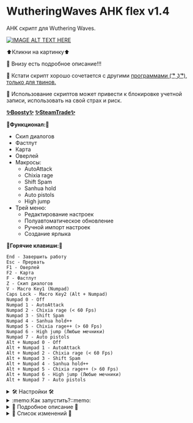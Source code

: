 # WutheringWaves AHK flex v1.4

AHK скрипт для Wuthering Waves.

[![IMAGE ALT TEXT HERE](https://img.youtube.com/vi/poIhc7r3EX4/0.jpg)](https://www.youtube.com/watch?v=poIhc7r3EX4)

⬆️Кликни на картинку⬆️

👀 Внизу есть подробное описание!!! 

🔞 Кстати скрипт хорошо сочетается с другими [программами ( ͡° ͜ʖ ͡°), только для твинов.﻿﻿](https://www.unknowncheats.me/forum/other-mmorpg-and-strategy/638632-pipsi-ww-wuthering-waves-cheat.html)

🙏 Использование скриптов может привести к блокировке учетной записи, использовать на свой страх и риск.

[__✨Boosty✨__](https://boosty.to/kramar1337)
[__✨SteamTrade✨__](https://steamcommunity.com/tradeoffer/new/?partner=176456946&token=QbYR9jmE)

__🚀Функционал:🚀__

- Скип диалогов
- Фастлут
- Карта
- Оверлей
- Макросы:
  + AutoAttack
  + Chixia rage
  + Shift Spam
  + Sanhua hold
  + Auto pistols
  + High jump
- Трей меню:
  + Редактирование настроек
  + Полуавтоматическое обновление
  + Ручной импорт настроек
  + Создание ярлыка

:musical_keyboard:__Горячие клавиши:__:musical_keyboard:
```
End - Завершить работу
Esc - Прервать
F1 - Оверлей
F2 - Карта
F - Фастлут
Z - Скип диалогов
V - Macro Key1 (Numpad)
Caps Lock - Macro Key2 (Alt + Numpad)
Numpad 0 - Off
Numpad 1 - AutoAttack
Numpad 2 - Chixia rage (< 60 Fps)
Numpad 3 - Shift Spam
Numpad 4 - Sanhua hold++
Numpad 5 - Chixia rage++ (> 60 Fps)
Numpad 6 - High jump (Любые мечники)
Numpad 7 - Auto pistols
Alt + Numpad 0 - Off
Alt + Numpad 1 - AutoAttack
Alt + Numpad 2 - Chixia rage (< 60 Fps)
Alt + Numpad 3 - Shift Spam
Alt + Numpad 4 - Sanhua hold++
Alt + Numpad 5 - Chixia rage++ (> 60 Fps)
Alt + Numpad 6 - High jump (Любые мечники)
Alt + Numpad 7 - Auto pistols
```

<details>
<summary> 🛠️ Настройки 🛠️ </summary>

Или искать кфг "WWFlex\data\Config.ini"

Или через меню "Трей меню => Edit Config"

```
; Можно использовать обычные названия клавиш.
; https://www.autohotkey.com/docs/v1/KeyList.htm
; Но рекомендуется использовать виртуальные или скан коды
; Где их брать? Гуглить или запускай WWFlex\data\debug\VirtualCodeKeys.ahk
[Settings]
;================Горячие клавиши
key_RUltiDefault=vk51
key_ESkillDefault=vk45
key_RelicDefault=vk54
key_GAimDefault=vk47
key_Overlay=F1
key_Map=F2
key_Macro=V
key_MacroTwo=CapsLock
key_SkipNPC=Z
key_Fastlyt=F
key_EndExitapp=End
key_PauseSuspend=Del
key_Reload=Home
key_LabelNumpad0=Numpad0
key_LabelNumpad1=Numpad1
key_LabelNumpad2=Numpad2
key_LabelNumpad3=Numpad3
key_LabelNumpad4=Numpad4
key_LabelNumpad5=Numpad5
key_LabelNumpad6=Numpad6
key_LabelNumpad7=Numpad7

key_LabelANumpad0=!Numpad0
key_LabelANumpad1=!Numpad1
key_LabelANumpad2=!Numpad2
key_LabelANumpad3=!Numpad3
key_LabelANumpad4=!Numpad4
key_LabelANumpad5=!Numpad5
key_LabelANumpad6=!Numpad6
key_LabelANumpad7=!Numpad7
;================Вкл-выкл
Checkbox_Overlay=1
Checkbox_Map=1
Checkbox_Macro=1
Checkbox_SkipNPC=1
Checkbox_Fastlyt=1
Checkbox_PauseSuspend=0
Checkbox_Reload=1
;================Прочее
; Автоматически закрывать скрипт через 3 сек если нет окна игры или лаунчера
AutoExitAHK=0
SelectDefaultMacro=2
SelectDefaultMacroX2=2
SkipNPCLockMode=1
BhopDelayIn=100
FastlytFastMode=1
FastlytDelayIn=130
MapRunUrl=https://genshin-impact-map.appsample.com/wuthering-waves-map
WindowFocus=ahk_class UnrealWindow
```

</details>

<details>
<summary>:memo:Как запустить?::memo:</summary>

1. Скачать и установить [Autohotkey.com](https://www.autohotkey.com/download/ahk-install.exe)

  "Custom installation" => "Unicode 64" => All checkboxes => "Install"
![hippo](https://media.giphy.com/media/LerrohpjasApOHH9G1/giphy.gif)

2. Скачать репозиторий (Code > [Download Zip👌](https://github.com/Kramar1337/WutheringWaves-AHK-flex/archive/main.zip))

3. Запустить "WWFlex.ahk"

</details>

<details>
<summary>📃 Подробное описание 📃</summary>

# Трей меню (это там где живут часы)

Edit Config - открывает файл настроек "data\Config.ini"

Import Settings - ручной импорт настроек

Force Update - принудительно перекачивает файлы с гитхаба, распакует и импортирует настройки. Перед использованием отключить антивирус или добавить в исключение.

Create AHK shortcut - Создать ярлык на рабочем столе

# Макросы

Z - Скип диалогов.

Предусмотрено 2 режима. Переключение в "data\Config.ini" параметр "SkipNPCLockMode"

1 - Автоматический режим, нажимаешь "Z" и скрипт скипает пока не пропадет курсор или повторное нажатие "Z".

0 - Ручной режим. Скрипт скипает пока нажата клавиша.

F1 - Оверлей

Left - переключить оверлей

Right - переключить оверлей

F2 - Карта

Первое нажатие открывает карту, если карты нет то запускает браузер по умолчанию и карту прописанную в настройках. Повторное нажатие разворачивает игру. "data\Config.ini" параметр "MapRunUrl" ссылка на карту. Имена окон на которые скрипт будет фокусировать свое внимание прописывать в "data\GroupNameMap.txt"

F - Фастлут.

Зажимаешь "F" и скрипт спамит "F". Есть 2 режима. Переключение в "data\Config.ini" параметр "FastlytFastMode", также регулируется задержка перед срабатыванием "FastlytDelayIn"

1 - Быстрый режим. Добавляет спам колесико вниз. Также отдаляет камеру. Но в этой игре в отличае от GI невозможно собрать лут моментально. Задержка игры \ сервера.

0 - Обычный режим.

V - Macro Key1 (Numpad)

Активирует макрос. Выбранный ниже. В "data\Config.ini" параметр "SelectDefaultMacro" выбирает активный макрос по умолчанию.

Numpad 0 - Off - отключить.

Numpad 1 - AutoAttack - Спам автоатаки.

Numpad 2 - Chixia rage (< 60 Fps)

Numpad 3 - Shift Spam

Numpad 4 - Sanhua hold++ - Отжимает холд тычки в тайминг.

Numpad 5 - Chixia rage++ (> 60 Fps)

Numpad 6 - High jump (Мечники), одиночное нажатие.

Numpad 7 - Auto pistols - Быстрая стрельба на любых пистолетчиках, для драки не годится, только для головоломочек.

Caps Lock - Macro Key2 (Alt + Numpad)

Активирует макрос. Выбранный ниже. В "data\Config.ini" параметр "SelectDefaultMacroX2" выбирает активный макрос по умолчанию.

Alt + Numpad 0 - Off

Alt + Numpad 1 - AutoAttack

Alt + Numpad 2 - Chixia rage (< 60 Fps)

Alt + Numpad 3 - Shift Spam

Alt + Numpad 4 - Sanhua hold++

Alt + Numpad 5 - Chixia rage++ (> 60 Fps)

Alt + Numpad 6 - High jump (Любые мечники)

Alt + Numpad 7 - Auto pistols

End - Завершить работу

Del - Приостановить. По умолчанию отключено. "data\Config.ini" параметр "Checkbox_PauseSuspend"

Home - Перезапуск. По умолчанию отключено."data\Config.ini" параметр "Checkbox_Reload"

</details>

<details>
<summary> 📃 Список изменений 📃 </summary>

Изменения: 01.07.2024

 - Автовыход, парамерт "AutoExitAHK=1"
 - Возможность перебиндить "G" прицеливание, парамерт Key_GAimDefault
 - Numpad 2 - Chixia rage (< 60 Fps)
 - Numpad 5 - Chixia rage++ (> 60 Fps)
 - Numpad 7 - Auto pistols
 - Numpad 6 - High jump стал юзабельным, без релика
 - V - Macro Key1 (Numpad)
 - Caps Lock - Macro Key2 (Alt + Numpad)
 - Оверлей

Изменения: 06.06.2024

 - Пофиксили абуз чипа

Изменения: 31.05.2024

 - `(тильт) - Za warudo (Накопить ульту и остановить время)

Изменения: 30.05.2024

 - Numpad 3 - Shift Spam
 - Numpad 9 - High jump

Изменения: 29.05.2024

 - Спам паутинки фулл хня
 - Numpad 6 - EncoreN1 (Описание*)
 - Numpad 7 - RoverHavoc N1 (Описание*)
 - Numpad 8 - Danjin E1 (Описание*)

Изменения: 28.05.2024

 - Подкрутка скипа диалогов
 - Подкрутка Чиси для чела
 - Оверлей с инфой

Изменения: 26.05.2024

 - Подкрутка фастлута
 - Numpad 5 - Auto pistols
 - Sanhua hold ++
 - Esc - Прервать залипший поток
 - Открывашка настроек в трей меню
 - Перенос настроек в конфиг
 - Импорт настроек в трей меню
 - Обновлятор в трей меню

Изменения: 25.05.2024

 - Подкрутки таймингов
 - Бинд на карту
 - Numpad 4 - Sanhua hold


Изменения: 22.05.2024

 - Начало положено
 - T - Спам паутинки
 - F - Фастлут
 - Z - Скип диалогов
 - V - Macro Key
 - Numpad 0 - Off
 - Numpad 1 - AutoAttack
 - Numpad 2 - Chixia rage
 - Numpad 3 - Bhop
  
</details>
